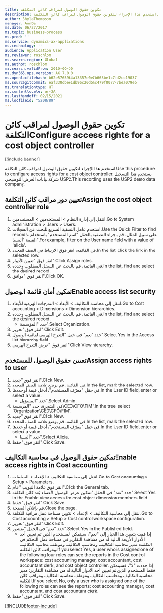 ```yaml
---
title: تكوين حقوق الوصول لمراقب كائن التكلفة
description: استخدم هذا الإجراء لتكوين حقوق الوصول لمراقب كائن التكلفة.
author: ShylaThompson
manager: AnnBe
ms.date: 06/27/2017
ms.topic: business-process
ms.prod: ''
ms.service: dynamics-ax-applications
ms.technology: ''
audience: Application User
ms.reviewer: roschlom
ms.search.region: Global
ms.author: roschlom
ms.search.validFrom: 2016-06-30
ms.dyn365.ops.version: AX 7.0.0
ms.openlocfilehash: b62e5765964a13357e0e7b663be1c7fd2cc19037
ms.sourcegitcommit: eaf330dbee1db96c20d5ac479f007747bea079eb
ms.translationtype: HT
ms.contentlocale: ar-SA
ms.lasthandoff: 02/15/2021
ms.locfileid: "5208789"
---
```

# <a name="configure-access-rights-for-a-cost-object-controller"></a><span data-ttu-id="075ac-103">تكوين حقوق الوصول لمراقب كائن التكلفة</span><span class="sxs-lookup"><span data-stu-id="075ac-103">Configure access rights for a cost object controller</span></span>

[!include [banner](../../includes/banner.md)]

<span data-ttu-id="075ac-104">استخدم هذا الإجراء لتكوين حقوق الوصول لمراقب كائن التكلفة.</span><span class="sxs-lookup"><span data-stu-id="075ac-104">Use this procedure to configure access rights for a cost object controller.</span></span> <span data-ttu-id="075ac-105">يستخدم هذا التسجيل شركة بيانات العرض التوضيحي USP2.</span><span class="sxs-lookup"><span data-stu-id="075ac-105">This recording uses the USP2 demo data company.</span></span>


## <a name="assign-the-cost-object-controller-role"></a><span data-ttu-id="075ac-106">تعيين دور مراقب كائن التكلفة</span><span class="sxs-lookup"><span data-stu-id="075ac-106">Assign the cost object controller role</span></span>
1. <span data-ttu-id="075ac-107">انتقل إلى إدارة النظام > المستخدمين > المستخدمين.</span><span class="sxs-lookup"><span data-stu-id="075ac-107">Go to System administration > Users > Users.</span></span>
2. <span data-ttu-id="075ac-108">استخدم عامل التصفية السريع للبحث عن السجلات.</span><span class="sxs-lookup"><span data-stu-id="075ac-108">Use the Quick Filter to find records.</span></span> <span data-ttu-id="075ac-109">على سبيل المثال، قم بإجراء التصفية بالحقل "اسم المستخدم" باستخدام القيمة "أليسيا".</span><span class="sxs-lookup"><span data-stu-id="075ac-109">For example, filter on the User name field with a value of 'alicia'.</span></span>
3. <span data-ttu-id="075ac-110">في القائمة، انقر فوق الارتباط في الصف المحدد.</span><span class="sxs-lookup"><span data-stu-id="075ac-110">In the list, click the link in the selected row.</span></span>
4. <span data-ttu-id="075ac-111">انقر فوق "تعيين الأدوار".</span><span class="sxs-lookup"><span data-stu-id="075ac-111">Click Assign roles.</span></span>
5. <span data-ttu-id="075ac-112">في القائمة، قم بالبحث عن السجل المطلوب وحدده.</span><span class="sxs-lookup"><span data-stu-id="075ac-112">In the list, find and select the desired record.</span></span>
6. <span data-ttu-id="075ac-113">انقر فوق "موافق".</span><span class="sxs-lookup"><span data-stu-id="075ac-113">Click OK.</span></span>

## <a name="enable-access-list-security"></a><span data-ttu-id="075ac-114">تمكين أمان قائمة الوصول</span><span class="sxs-lookup"><span data-stu-id="075ac-114">Enable access list security</span></span>
1. <span data-ttu-id="075ac-115">انتقل إلى محاسبة التكاليف > الأبعاد > التدرجات الهرمية للأبعاد‬.</span><span class="sxs-lookup"><span data-stu-id="075ac-115">Go to Cost accounting > Dimensions > Dimension hierarchies.</span></span>
2. <span data-ttu-id="075ac-116">في القائمة، قم بالبحث عن السجل المطلوب وحدده.</span><span class="sxs-lookup"><span data-stu-id="075ac-116">In the list, find and select the desired record.</span></span>
    * <span data-ttu-id="075ac-117">حدد "المؤسسة".</span><span class="sxs-lookup"><span data-stu-id="075ac-117">Select Organization.</span></span>  
3. <span data-ttu-id="075ac-118">انقر فوق "تحرير".</span><span class="sxs-lookup"><span data-stu-id="075ac-118">Click Edit.</span></span>
4. <span data-ttu-id="075ac-119">حدد "نعم" في حقل "التدرج الهرمي لقائمة الوصول".</span><span class="sxs-lookup"><span data-stu-id="075ac-119">Select Yes in the Access list hierarchy field.</span></span>
5. <span data-ttu-id="075ac-120">انقر فوق "عرض التدرج الهرمي".</span><span class="sxs-lookup"><span data-stu-id="075ac-120">Click View hierarchy.</span></span>

## <a name="assign-access-rights-to-user"></a><span data-ttu-id="075ac-121">تعيين حقوق الوصول للمستخدم</span><span class="sxs-lookup"><span data-stu-id="075ac-121">Assign access rights to user</span></span>
1. <span data-ttu-id="075ac-122">انقر فوق "جديد".</span><span class="sxs-lookup"><span data-stu-id="075ac-122">Click New.</span></span>
2. <span data-ttu-id="075ac-123">في القائمة، قم بوضع علامة للصف المحدد.</span><span class="sxs-lookup"><span data-stu-id="075ac-123">In the list, mark the selected row.</span></span>
3. <span data-ttu-id="075ac-124">في حقل "معرّف المستخدم"، أدخل قيمة أو حددها.</span><span class="sxs-lookup"><span data-stu-id="075ac-124">In the User ID field, enter or select a value.</span></span>
    * <span data-ttu-id="075ac-125">حدد "المسؤول".</span><span class="sxs-lookup"><span data-stu-id="075ac-125">Select Admin.</span></span>  
4. <span data-ttu-id="075ac-126">في الشجرة، حدد "المؤسسة\CEO\CFO\FIM".</span><span class="sxs-lookup"><span data-stu-id="075ac-126">In the tree, select 'Organization\CEO\CFO\FIM'.</span></span>
5. <span data-ttu-id="075ac-127">انقر فوق "جديد".</span><span class="sxs-lookup"><span data-stu-id="075ac-127">Click New.</span></span>
6. <span data-ttu-id="075ac-128">في القائمة، قم بوضع علامة للصف المحدد.</span><span class="sxs-lookup"><span data-stu-id="075ac-128">In the list, mark the selected row.</span></span>
7. <span data-ttu-id="075ac-129">في حقل "معرّف المستخدم"، أدخل قيمة أو حددها.</span><span class="sxs-lookup"><span data-stu-id="075ac-129">In the User ID field, enter or select a value.</span></span>
    * <span data-ttu-id="075ac-130">حدد "أليسيا".</span><span class="sxs-lookup"><span data-stu-id="075ac-130">Select Alicia.</span></span>  
8. <span data-ttu-id="075ac-131">انقر فوق "حفظ".</span><span class="sxs-lookup"><span data-stu-id="075ac-131">Click Save.</span></span>

## <a name="enable-access-rights-in-cost-accounting"></a><span data-ttu-id="075ac-132">تمكين حقوق الوصول في محاسبة التكاليف</span><span class="sxs-lookup"><span data-stu-id="075ac-132">Enable access rights in Cost accounting</span></span>
1. <span data-ttu-id="075ac-133">انتقل إلى محاسبة التكاليف > الإعداد > المعلمات.</span><span class="sxs-lookup"><span data-stu-id="075ac-133">Go to Cost accounting > Setup > Parameters.</span></span>
2. <span data-ttu-id="075ac-134">انقر فوق علامة التبويب "عام".</span><span class="sxs-lookup"><span data-stu-id="075ac-134">Click the General tab.</span></span>
3. <span data-ttu-id="075ac-135">حدد "نعم" في الحقل "تمكين عرض الوصول لأعضاء بُعد كائن التكلفة‬".</span><span class="sxs-lookup"><span data-stu-id="075ac-135">Select Yes in the Enable view access for cost object dimension members field.</span></span>
4. <span data-ttu-id="075ac-136">انقر فوق "حفظ".</span><span class="sxs-lookup"><span data-stu-id="075ac-136">Click Save.</span></span>
5. <span data-ttu-id="075ac-137">قم بإغلاق الصفحة.</span><span class="sxs-lookup"><span data-stu-id="075ac-137">Close the page.</span></span>
6. <span data-ttu-id="075ac-138">انتقل إلى محاسبة التكاليف > الإعداد > تكوين مساحة عمل مراقبة التكلفة.</span><span class="sxs-lookup"><span data-stu-id="075ac-138">Go to Cost accounting > Setup > Cost control workspace configuration.</span></span>
7. <span data-ttu-id="075ac-139">انقر فوق "تحرير".</span><span class="sxs-lookup"><span data-stu-id="075ac-139">Click Edit.</span></span>
8. <span data-ttu-id="075ac-140">حدد "نعم" في الحقل "منشور".</span><span class="sxs-lookup"><span data-stu-id="075ac-140">Select Yes in the Published field.</span></span>
    * <span data-ttu-id="075ac-141">إذا قمت بتعيين هذا الخيار إلى "نعم"، سيتمكن المستخدم الذين تم تعيين أحد الأدوار الأربعة التالية له من مشاهدة التقارير في مساحة عمل التحكم في التكلفة‬: مدير محاسبة التكاليف ومحاسب التكاليف وموظف محاسبة التكاليف ومراقب كائن التكلفة‬.</span><span class="sxs-lookup"><span data-stu-id="075ac-141">If you select Yes, a user who is assigned one of the following four roles can see the reports in the Cost control workspace: cost accounting manager, cost accountant, cost accountant clerk, and cost object controller.</span></span> <span data-ttu-id="075ac-142">إذا حددت "لا"، فسيتمكن فقط المستخدم الذين تم تعيين أحد الأدوار التالية له من مشاهدة التقارير‬: مدير محاسبة التكاليف ومحاسب التكاليف وموظف محاسبة التكاليف ومراقب كائن التكلفة‬.</span><span class="sxs-lookup"><span data-stu-id="075ac-142">If you select No, only a user who is assigned one of the following roles can see the reports: cost accounting manager, cost accountant, and cost accountant clerk.</span></span>    
9. <span data-ttu-id="075ac-143">انقر فوق "حفظ".</span><span class="sxs-lookup"><span data-stu-id="075ac-143">Click Save.</span></span>



[!INCLUDE[footer-include](../../../includes/footer-banner.md)]